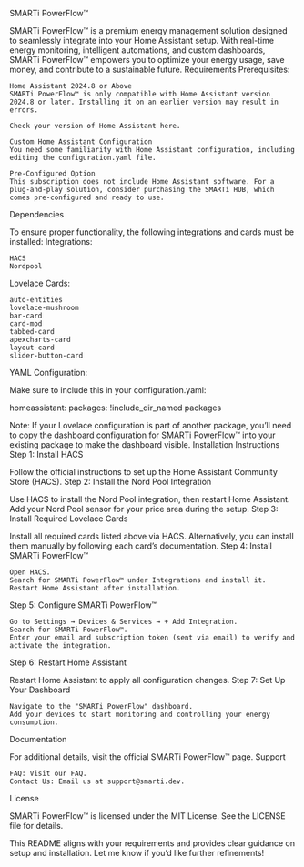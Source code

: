SMARTi PowerFlow™

SMARTi PowerFlow™ is a premium energy management solution designed to seamlessly integrate into your Home Assistant setup. With real-time energy monitoring, intelligent automations, and custom dashboards, SMARTi PowerFlow™ empowers you to optimize your energy usage, save money, and contribute to a sustainable future.
Requirements
Prerequisites:

    Home Assistant 2024.8 or Above
    SMARTi PowerFlow™ is only compatible with Home Assistant version 2024.8 or later. Installing it on an earlier version may result in errors.

    Check your version of Home Assistant here.

    Custom Home Assistant Configuration
    You need some familiarity with Home Assistant configuration, including editing the configuration.yaml file.

    Pre-Configured Option
    This subscription does not include Home Assistant software. For a plug-and-play solution, consider purchasing the SMARTi HUB, which comes pre-configured and ready to use.

Dependencies

To ensure proper functionality, the following integrations and cards must be installed:
Integrations:

    HACS
    Nordpool

Lovelace Cards:

    auto-entities
    lovelace-mushroom
    bar-card
    card-mod
    tabbed-card
    apexcharts-card
    layout-card
    slider-button-card

YAML Configuration:

Make sure to include this in your configuration.yaml:

homeassistant:
  packages: !include_dir_named packages

Note: If your Lovelace configuration is part of another package, you’ll need to copy the dashboard configuration for SMARTi PowerFlow™ into your existing package to make the dashboard visible.
Installation Instructions
Step 1: Install HACS

Follow the official instructions to set up the Home Assistant Community Store (HACS).
Step 2: Install the Nord Pool Integration

Use HACS to install the Nord Pool integration, then restart Home Assistant. Add your Nord Pool sensor for your price area during the setup.
Step 3: Install Required Lovelace Cards

Install all required cards listed above via HACS. Alternatively, you can install them manually by following each card’s documentation.
Step 4: Install SMARTi PowerFlow™

    Open HACS.
    Search for SMARTi PowerFlow™ under Integrations and install it.
    Restart Home Assistant after installation.

Step 5: Configure SMARTi PowerFlow™

    Go to Settings → Devices & Services → + Add Integration.
    Search for SMARTi PowerFlow™.
    Enter your email and subscription token (sent via email) to verify and activate the integration.

Step 6: Restart Home Assistant

Restart Home Assistant to apply all configuration changes.
Step 7: Set Up Your Dashboard

    Navigate to the "SMARTi PowerFlow" dashboard.
    Add your devices to start monitoring and controlling your energy consumption.

Documentation

For additional details, visit the official SMARTi PowerFlow™ page.
Support

    FAQ: Visit our FAQ.
    Contact Us: Email us at support@smarti.dev.

License

SMARTi PowerFlow™ is licensed under the MIT License. See the LICENSE file for details.

This README aligns with your requirements and provides clear guidance on setup and installation. Let me know if you’d like further refinements!